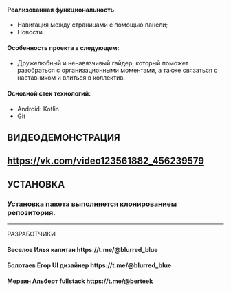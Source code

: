 <h4>Реализованная функциональность</h4>
<ul>
    <li>Навигация между страницами с помощью панели;</li>
    <li>Новости.</li>
</ul> 
<h4>Особенность проекта в следующем:</h4>
<ul>
 <li>Дружелюбный и ненавязчивый гайдер, который поможет разобраться с организационными моментами, а также связаться с наставником и влиться в коллектив.</li>
 </ul>
<h4>Основной стек технологий:</h4>
<ul>
	<li>Android: Kotlin</li>
	<li>Git</li>
 </ul>

ВИДЕОДЕМОНСТРАЦИЯ
------------
https://vk.com/video123561882_456239579
------------


УСТАНОВКА
------------
### Установка пакета выполняется клонированием репозитория.
------------

РАЗРАБОТЧИКИ

<h4>Веселов Илья капитан https://t.me/@blurred_blue </h4>
<h4>Болотаев Егор UI дизайнер https://t.me/@blurred_blue </h4>
<h4>Мерзин Альберт fullstack https://t.me/@berteek </h4>

